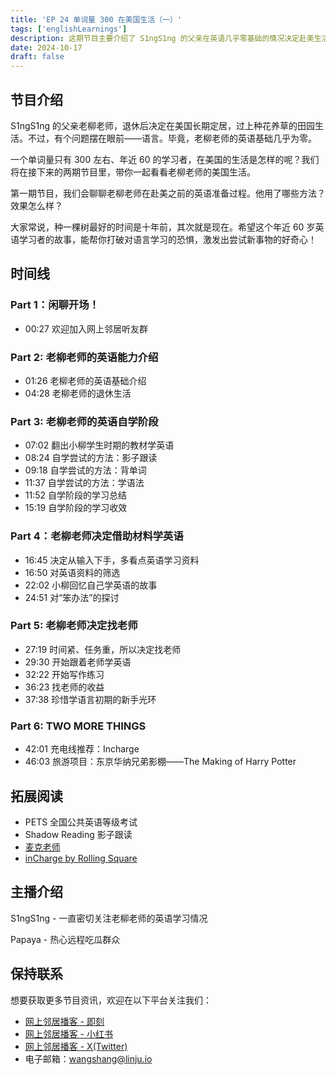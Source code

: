 ```yaml
---
title: 'EP 24 单词量 300 在美国生活（一）'
tags: ['englishLearnings']
description: 这期节目主要介绍了 S1ngS1ng 的父亲在英语几乎零基础的情况决定赴美生活的前期准备
date: 2024-10-17
draft: false
---
```


## 节目介绍

S1ngS1ng 的父亲老柳老师，退休后决定在美国长期定居，过上种花养草的田园生活。不过，有个问题摆在眼前——语言。毕竟，老柳老师的英语基础几乎为零。

一个单词量只有 300 左右、年近 60 的学习者，在美国的生活是怎样的呢？我们将在接下来的两期节目里，带你一起看看老柳老师的美国生活。

第一期节目，我们会聊聊老柳老师在赴美之前的英语准备过程。他用了哪些方法？效果怎么样？

大家常说，种一棵树最好的时间是十年前，其次就是现在。希望这个年近 60 岁英语学习者的故事，能帮你打破对语言学习的恐惧，激发出尝试新事物的好奇心！

## 时间线

### Part 1：闲聊开场！

- 00:27 欢迎加入网上邻居听友群

### Part 2: 老柳老师的英语能力介绍

- 01:26 老柳老师的英语基础介绍
- 04:28 老柳老师的退休生活

### Part 3: 老柳老师的英语自学阶段

- 07:02 翻出小柳学生时期的教材学英语
- 08:24 自学尝试的方法：影子跟读
- 09:18 自学尝试的方法：背单词
- 11:37 自学尝试的方法：学语法
- 11:52 自学阶段的学习总结
- 15:19 自学阶段的学习收效

### Part 4：老柳老师决定借助材料学英语

- 16:45 决定从输入下手，多看点英语学习资料
- 16:50 对英语资料的筛选
- 22:02 小柳回忆自己学英语的故事
- 24:51 对“笨办法”的探讨

### Part 5: 老柳老师决定找老师

- 27:19 时间紧、任务重，所以决定找老师
- 29:30 开始跟着老师学英语
- 32:22 开始写作练习
- 36:23 找老师的收益
- 37:38 珍惜学语言初期的新手光环

### Part 6: TWO MORE THINGS

- 42:01 充电线推荐：Incharge
- 46:03 旅游项目：东京华纳兄弟影棚——The Making of Harry Potter

## 拓展阅读

- PETS 全国公共英语等级考试
- Shadow Reading 影子跟读
- [麦克老师](https://www.youtube.com/@maikelaoshi)
- [inCharge by Rolling Square](https://rollingsquare.com/collections/cables)

## 主播介绍

S1ngS1ng - 一直密切关注老柳老师的英语学习情况

Papaya - 热心远程吃瓜群众

## 保持联系

想要获取更多节目资讯，欢迎在以下平台关注我们：

- [网上邻居播客 - 即刻](https://m.okjike.com/users/c751f4fb-d31d-44cf-aef9-f6b55dec4cd5?source=user_card&s=eyJ1IjoiNjUyMzg3NmQwZWQ3ZTc2NjQ5ODMwNWE4IiwiZCI6MX0%3D)
- [网上邻居播客 - 小红书](https://www.xiaohongshu.com/user/profile/64c2024f00000000140396e6?xhsshare=WeixinSession&appuid=64c2024f00000000140396e6&apptime=1697005943)
- [网上邻居播客 - X(Twitter)](https://twitter.com/wslj_podcast)
- 电子邮箱：wangshang@linju.io
